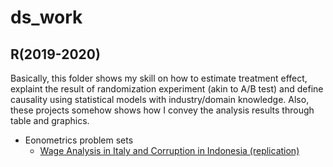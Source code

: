 # ds_work
## R(2019-2020) 
 Basically, this folder shows my skill on how to estimate treatment effect, explaint the result of randomization experiment (akin to  A/B test) and define causality using statistical models with industry/domain knowledge. Also, these projects somehow shows how I convey the analysis results through  table and graphics. 
 * Eonometrics problem sets
    + [Wage Analysis in Italy and Corruption in Indonesia (replication)](https://github.com/neofreex01/ds_portfolio/blob/main/R(2019-2020)/Econmetrics%20problem%20sets/Wage-analysis-and-labor-economics.md)

